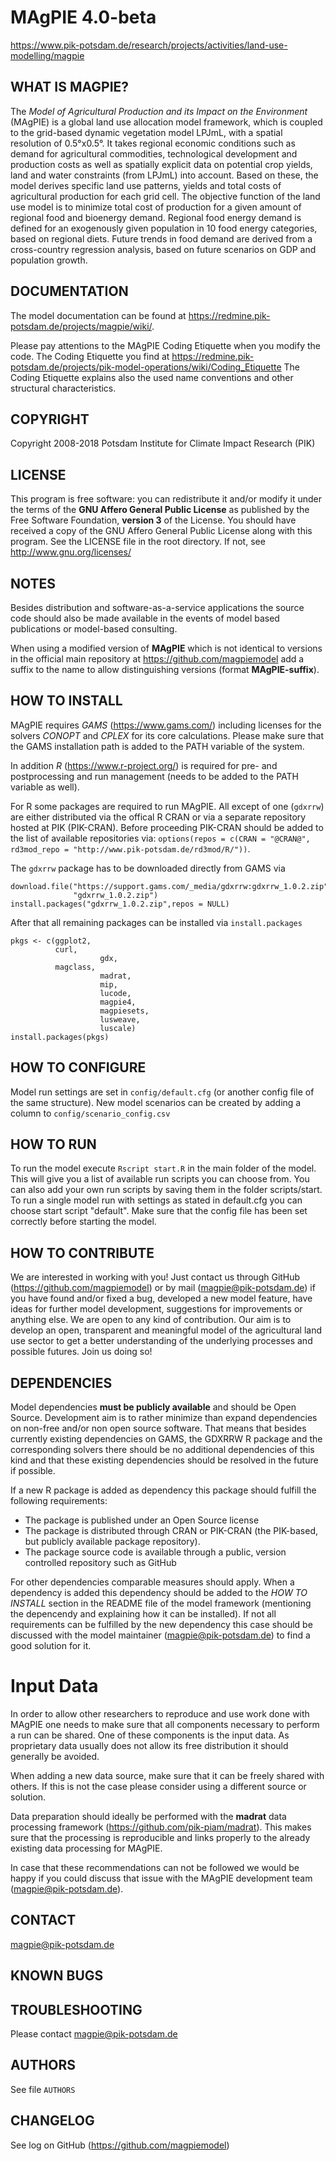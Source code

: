 # MAgPIE 4.0-beta

  <https://www.pik-potsdam.de/research/projects/activities/land-use-modelling/magpie>

## WHAT IS MAGPIE?
The *Model of Agricultural Production and its Impact on the Environment* (MAgPIE)
is a global land use allocation model framework, which is coupled to the grid-based
dynamic vegetation model LPJmL, with a spatial resolution of 0.5°x0.5°. It takes
regional economic conditions such as demand for agricultural commodities, technological
development and production costs as well as spatially explicit data on potential
crop yields, land and water constraints (from LPJmL) into account. Based on these,
the model derives specific land use patterns, yields and total costs of
agricultural production for each grid cell. The objective function of the land use
model is to minimize total cost of production for a given amount of regional food
and bioenergy demand. Regional food energy demand is defined for an exogenously
given population in 10 food energy categories, based on regional diets. Future
trends in food demand are derived from a cross-country regression analysis, based
on future scenarios on GDP and population growth.

## DOCUMENTATION
The model documentation can be found at
https://redmine.pik-potsdam.de/projects/magpie/wiki/.

Please pay attentions to the MAgPIE Coding Etiquette when you modify the code.
The Coding Etiquette you find at
https://redmine.pik-potsdam.de/projects/pik-model-operations/wiki/Coding_Etiquette
The Coding Etiquette explains also the used name conventions and other
structural characteristics.

## COPYRIGHT
Copyright 2008-2018 Potsdam Institute for Climate Impact Research (PIK)

## LICENSE
This program is free software: you can redistribute it and/or modify
it under the terms of the **GNU Affero General Public License** as published by
the Free Software Foundation, **version 3** of the License. You should have
received a copy of the GNU Affero General Public License along with this
program. See the LICENSE file in the root directory. If not, see
http://www.gnu.org/licenses/

## NOTES
Besides distribution and software-as-a-service applications the source code
should also be made available in the events of model based publications or
model-based consulting.

When using a modified version of **MAgPIE** which is not identical to versions
in the official main repository at https://github.com/magpiemodel add a suffix
to the name to allow distinguishing versions (format **MAgPIE-suffix**).

## HOW TO INSTALL
MAgPIE requires *GAMS* (https://www.gams.com/) including licenses for the
solvers *CONOPT* and *CPLEX* for its core calculations. Please make sure that
the GAMS installation path is added to the PATH variable of the system.

In addition *R* (https://www.r-project.org/) is required for pre- and
postprocessing and run management (needs to be added to the PATH variable
as well).

For R some packages are required to run MAgPIE. All except of one (`gdxrrw`) are
either distributed via the offical R CRAN or via a separate repository hosted at
PIK (PIK-CRAN). Before proceeding PIK-CRAN should be added to the list of
available repositories via:
`options(repos = c(CRAN = "@CRAN@",
         rd3mod_repo = "http://www.pik-potsdam.de/rd3mod/R/"))`.

The `gdxrrw` package has to be downloaded directly from GAMS via
```
download.file("https://support.gams.com/_media/gdxrrw:gdxrrw_1.0.2.zip",
              "gdxrrw_1.0.2.zip")
install.packages("gdxrrw_1.0.2.zip",repos = NULL)
```

After that all remaining packages can be installed via `install.packages`

```
pkgs <- c(ggplot2,
          curl,
					gdx,
          magclass,
					madrat,
					mip,
					lucode,
					magpie4,
					magpiesets,
					lusweave,
					luscale)
install.packages(pkgs)
```

## HOW TO CONFIGURE
Model run settings are set in `config/default.cfg` (or another config file of
the same structure). New model scenarios can be created by adding a column to
`config/scenario_config.csv`

## HOW TO RUN
To run the model execute `Rscript start.R` in the main folder of the model.
This will give you a list of available run scripts you can choose from. You can
also add your own run scripts by saving them in the folder scripts/start. To run
a single model run with settings as stated in default.cfg you can choose start
script "default". Make sure that the config file has been set correctly before
starting the model.

## HOW TO CONTRIBUTE
We are interested in working with you! Just contact us through GitHub
(https://github.com/magpiemodel) or by mail (magpie@pik-potsdam.de) if you have
found and/or fixed a bug, developed a new model feature, have ideas for further
model development, suggestions for improvements or anything else. We are open to
any kind of contribution. Our aim is to develop an open, transparent and
meaningful model of the agricultural land use sector to get a better
understanding of the underlying processes and possible futures. Join us doing
so!

## DEPENDENCIES
Model dependencies **must be publicly available** and should be Open Source.
Development aim is to rather minimize than expand dependencies on non-free
and/or non open source software. That means that besides currently existing
dependencies on GAMS, the GDXRRW R package and the corresponding solvers there
should be no additional dependencies of this kind and that these existing
dependencies should be resolved in the future if possible.

If a new R package is added as dependency this package should fulfill the
following requirements:
* The package is published under an Open Source license
* The package is distributed through CRAN or PIK-CRAN (the PIK-based,
  but publicly available package repository).
* The package source code is available through a public, version controlled
  repository such as GitHub

For other dependencies comparable measures should apply. When a dependency is
added this dependency should be added to the *HOW TO INSTALL* section in the
README file of the model framework (mentioning the depencendy and explaining
how it can be installed). If not all requirements can be fulfilled by the new
dependency this case should be discussed with the model maintainer
(magpie@pik-potsdam.de) to find a good solution for it.

# Input Data

In order to allow other researchers to reproduce and use work done with MAgPIE
one needs to make sure that all components necessary to perform a run can be
shared. One of these components is the input data. As proprietary data usually
does not allow its free distribution it should generally be avoided.

When adding a new data source, make sure that it can be freely shared with
others. If this is not the case please consider using a different source or
solution.

Data preparation should ideally be performed with the **madrat** data processing
framework (https://github.com/pik-piam/madrat). This makes sure that the
processing is reproducible and links properly to the already existing data
processing for MAgPIE.

In case that these recommendations can not be followed we would be happy if you
could discuss that issue with the MAgPIE development team
(magpie@pik-potsdam.de).

## CONTACT
magpie@pik-potsdam.de

## KNOWN BUGS

## TROUBLESHOOTING
Please contact magpie@pik-potsdam.de

## AUTHORS
See file `AUTHORS`

## CHANGELOG
See log on GitHub (https://github.com/magpiemodel)
